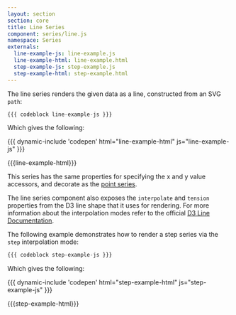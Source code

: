 ```yaml
---
layout: section
section: core
title: Line Series
component: series/line.js
namespace: Series
externals:
  line-example-js: line-example.js
  line-example-html: line-example.html
  step-example-js: step-example.js
  step-example-html: step-example.html
---
```


The line series renders the given data as a line, constructed from an SVG `path`:

```js
{{{ codeblock line-example-js }}}
```

Which gives the following:

{{{ dynamic-include 'codepen' html="line-example-html" js="line-example-js" }}}

{{{line-example-html}}}
<script type="text/javascript">
{{{line-example-js}}}
</script>

This series has the same properties for specifying the x and y value accessors, and decorate as the [point series](#point).

The line series component also exposes the `interpolate` and `tension` properties from the D3 line shape that it uses for rendering. For more information about the interpolation modes refer to the official [D3 Line Documentation](https://github.com/mbostock/d3/wiki/SVG-Shapes#line).

The following example demonstrates how to render a step series via the `step` interpolation mode:

```js
{{{ codeblock step-example-js }}}
```

Which gives the following:

{{{ dynamic-include 'codepen' html="step-example-html" js="step-example-js" }}}

{{{step-example-html}}}
<script type="text/javascript">
{{{step-example-js}}}
</script>

